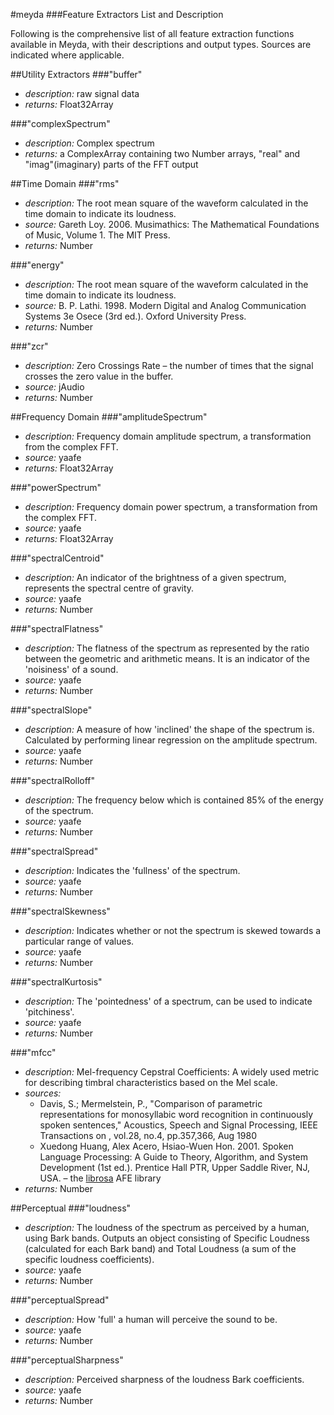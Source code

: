 #meyda
###Feature Extractors List and Description

Following is the comprehensive list of all feature extraction functions available in Meyda,
with their descriptions and output types. Sources are indicated where applicable.

##Utility Extractors
###"buffer"
+ *description:* raw signal data
+ *returns:* Float32Array

###"complexSpectrum"
+ *description:* Complex spectrum
+ *returns:* a ComplexArray containing two Number arrays, "real" and "imag"(imaginary) parts of the FFT output

##Time Domain
###"rms"
+ *description:* The root mean square of the waveform calculated in the time domain to indicate its loudness.
+ *source:* Gareth Loy. 2006. Musimathics: The Mathematical Foundations of Music, Volume 1. The MIT Press.
+ *returns:* Number

###"energy"
+ *description:* The root mean square of the waveform calculated in the time domain to indicate its loudness.
+ *source:* B. P. Lathi. 1998. Modern Digital and Analog Communication Systems 3e Osece (3rd ed.). Oxford University Press.
+ *returns:* Number

###"zcr"
+ *description:* Zero Crossings Rate – the number of times that the signal crosses the zero value in the buffer.
+ *source:* jAudio
+ *returns:* Number

##Frequency Domain
###"amplitudeSpectrum"
+ *description:* Frequency domain amplitude spectrum, a transformation from the complex FFT.
+ *source:* yaafe
+ *returns:* Float32Array

###"powerSpectrum"
+ *description:* Frequency domain power spectrum, a transformation from the complex FFT.
+ *source:* yaafe
+ *returns:* Float32Array

###"spectralCentroid"
+ *description:* An indicator of the brightness of a given spectrum, represents the spectral centre of gravity.
+ *source:* yaafe
+ *returns:* Number

###"spectralFlatness"
+ *description:* The flatness of the spectrum as represented by the ratio between the geometric and arithmetic means. It is an indicator of the 'noisiness' of a sound.
+ *source:* yaafe
+ *returns:* Number

###"spectralSlope"
+ *description:* A measure of how 'inclined' the shape of the spectrum is. Calculated by performing linear regression on the amplitude spectrum.
+ *source:* yaafe
+ *returns:* Number

###"spectralRolloff"
+ *description:* The frequency below which is contained 85% of the energy of the spectrum.
+ *source:* yaafe
+ *returns:* Number

###"spectralSpread"
+ *description:* Indicates the 'fullness' of the spectrum.
+ *source:* yaafe
+ *returns:* Number

###"spectralSkewness"
+ *description:* Indicates whether or not the spectrum is skewed towards a particular range of values.
+ *source:* yaafe
+ *returns:* Number

###"spectralKurtosis"
+ *description:* The 'pointedness' of a spectrum, can be used to indicate 'pitchiness'.
+ *source:* yaafe
+ *returns:* Number

###"mfcc"
+ *description:* Mel-frequency Cepstral Coefficients: A widely used metric for describing timbral characteristics based on the Mel scale.
+ *sources:*
	- Davis, S.; Mermelstein, P., "Comparison of parametric representations for monosyllabic word recognition in continuously spoken sentences," Acoustics, Speech and Signal Processing, IEEE Transactions on , vol.28, no.4, pp.357,366, Aug 1980
	- Xuedong Huang, Alex Acero, Hsiao-Wuen Hon. 2001. Spoken Language Processing: A Guide to Theory, Algorithm, and System Development (1st ed.). Prentice Hall PTR, Upper Saddle River, NJ, USA.
	– the [librosa](https://github.com/bmcfee/librosa "librosa") AFE library
+ *returns:* Number

##Perceptual
###"loudness"
+ *description:* The loudness of the spectrum as perceived by a human, using Bark bands. Outputs an object consisting of Specific Loudness (calculated for each Bark band) and Total Loudness (a sum of the specific loudness coefficients).
+ *source:* yaafe
+ *returns:* Number

###"perceptualSpread"
+ *description:* How 'full' a human will perceive the sound to be.
+ *source:* yaafe
+ *returns:* Number

###"perceptualSharpness"
+ *description:* Perceived sharpness of the loudness Bark coefficients.
+ *source:* yaafe
+ *returns:* Number

